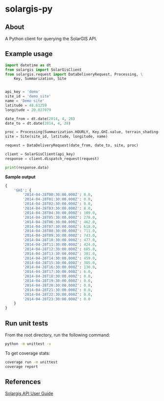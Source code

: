 # solargis-py


## About

A Python client for querying the SolarGIS API.

## Example usage

```python
import datetime as dt
from solargis import SolarGisClient
from solargis.request import DataDeliveryRequest, Processing, \
    Key, Summarization, Site


api_key = 'demo'
site_id = 'demo_site'
name = 'Demo site'
latitude = 48.61259
longitude = 20.827079

date_from = dt.date(2014, 4, 28)
date_to = dt.date(2014, 4, 28)

proc = Processing(Summarization.HOURLY, Key.GHI.value, terrain_shading=True)
site = Site(site_id, latitude, longitude, name)

request = DataDeliveryRequest(date_from, date_to, site, proc)

client = SolarGisClient(api_key)
response = client.dispatch_request(request)

print(response.data)
```

**Sample output**

```python
{
    'GHI': {
        '2014-04-28T00:30:00.000Z': 0.0,
        '2014-04-28T01:30:00.000Z': 0.0,
        '2014-04-28T02:30:00.000Z': 0.0,
        '2014-04-28T03:30:00.000Z': 8.0,
        '2014-04-28T04:30:00.000Z': 109.0,
        '2014-04-28T05:30:00.000Z': 278.0,
        '2014-04-28T06:30:00.000Z': 462.0,
        '2014-04-28T07:30:00.000Z': 618.0,
        '2014-04-28T08:30:00.000Z': 711.0,
        '2014-04-28T09:30:00.000Z': 743.0,
        '2014-04-28T10:30:00.000Z': 477.0,
        '2014-04-28T11:30:00.000Z': 424.0,
        '2014-04-28T12:30:00.000Z': 685.0,
        '2014-04-28T13:30:00.000Z': 381.0,
        '2014-04-28T14:30:00.000Z': 459.0,
        '2014-04-28T15:30:00.000Z': 305.0,
        '2014-04-28T16:30:00.000Z': 130.0,
        '2014-04-28T17:30:00.000Z': 6.0,
        '2014-04-28T18:30:00.000Z': 0.0,
        '2014-04-28T19:30:00.000Z': 0.0,
        '2014-04-28T20:30:00.000Z': 0.0,
        '2014-04-28T21:30:00.000Z': 0.0,
        '2014-04-28T22:30:00.000Z': 0.0,
        '2014-04-28T23:30:00.000Z': 0.0
    }
}
```

## Run unit tests

From the root directory, run the following command:

```bash
python -m unittest -v
```

To get coverage stats:

```bash
coverage run -m unittest
coverage report
```

## References

[Solargis API User Guide](https://wiki.solargis.com/display/public/Solargis+API+User+Guide)
